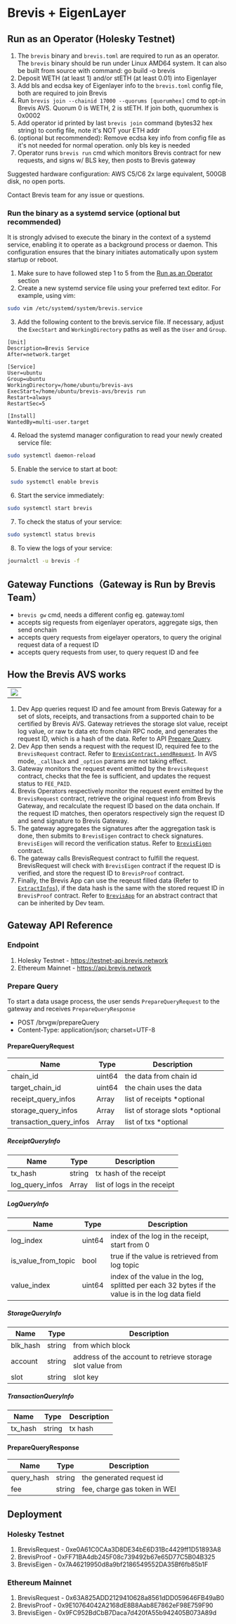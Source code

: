 # Brevis + EigenLayer
## Run as an Operator (Holesky Testnet)
1. The `brevis` binary and `brevis.toml` are required to run as an operator. The `brevis` binary should be run under Linux AMD64 system. It can also be built from source with command: go build -o brevis
2. Deposit WETH (at least 1) and/or stETH (at least 0.01) into Eigenlayer
3. Add bls and ecdsa key of Eigenlayer info to the `brevis.toml` config file, both are required to join Brevis
3. Run `brevis join --chainid 17000 --quorums [quorumhex]` cmd to opt-in Brevis AVS. Quorum 0 is WETH, 2 is stETH. If join both, quorumhex is 0x0002
4. Add operator id printed by last `brevis join` command (bytes32 hex string) to config file, note it's NOT your ETH addr
5. (optional but recommended): Remove ecdsa key info from config file as it's not needed for normal operation. only bls key is needed
6. Operator runs `brevis run` cmd which monitors Brevis contract for new requests, and signs w/ BLS key, then posts to Brevis gateway

Suggested hardware configuration: AWS C5/C6 2x large equivalent, 500GB disk, no open ports.

Contact Brevis team for any issue or questions. 

### Run the binary as a systemd service (optional but recommended)
It is strongly advised to execute the binary in the context of a systemd service, enabling it to operate as a background process or daemon. This configuration ensures that the binary initiates automatically upon system startup or reboot.

1. Make sure to have followed step 1 to 5 from the [Run as an Operator](#run-as-an-operator) section
2. Create a new systemd service file using your preferred text editor. For example, using vim:
  ```bash
  sudo vim /etc/systemd/system/brevis.service
  ```
3. Add the following content to the brevis.service file. If necessary, adjust the `ExecStart` and `WorkingDirectory` paths as well as the `User` and `Group`.
  ```
  [Unit]
  Description=Brevis Service
  After=network.target
  
  [Service]
  User=ubuntu
  Group=ubuntu
  WorkingDirectory=/home/ubuntu/brevis-avs
  ExecStart=/home/ubuntu/brevis-avs/brevis run
  Restart=always
  RestartSec=5
  
  [Install]
  WantedBy=multi-user.target
  ```
4. Reload the systemd manager configuration to read your newly created service file:
  ```bash
  sudo systemctl daemon-reload
  ```
5. Enable the service to start at boot:
  ```bash
   sudo systemctl enable brevis
  ```
6. Start the service immediately:
  ```bash
  sudo systemctl start brevis
  ```
7. To check the status of your service:
  ```bash
  sudo systemctl status brevis
  ```
8. To view the logs of your service:
  ```bash
  journalctl -u brevis -f
  ```

## Gateway Functions（Gateway is Run by Brevis Team）
- `brevis gw` cmd, needs a different config eg. gateway.toml
- accepts sig requests from eigenlayer operators, aggregate sigs, then send onchain
- accepts query requests from eigelayer operators, to query the original request data of a request ID
- accepts query requests from user, to query request ID and fee

## How the Brevis AVS works
<table><tr><td bgcolor='white'><img src="AVS.png"/></td></tr></table>

1. Dev App queries request ID and fee amount from Brevis Gateway for a set of slots, receipts, and transactions from a supported chain to be certified by Brevis AVS. Gateway retrieves the storage slot value, receipt log value, or raw tx data etc from chain RPC node, and generates the request ID, which is a hash of the data. Refer to API [Prepare Query](#prepare-query).
2. Dev App then sends a request with the request ID, required fee to the `BrevisRequest` contract. Refer to [`BrevisContract.sendRequest`](https://github.com/brevis-network/brevis-contracts-avs/blob/main/contracts/core/BrevisRequest.sol#L77-L94). In AVS mode, `_callback` and `_option` params are not taking effect. 
3. Gateway monitors the request event emitted by the `BrevisRequest` contract, checks that the fee is sufficient, and updates the request status to `FEE_PAID`.
4. Brevis Operators respectively monitor the request event emitted by the `BrevisRequest` contract, retrieve the original request info from Brevis Gateway, and recalculate the request ID based on the data onchain. If the request ID matches, then operators respectively sign the request ID and send signature to Brevis Gateway. 
5. The gateway aggregates the signatures after the aggregation task is done, then submits to `BrevisEigen` contract to check signatures. `BrevisEigen` will record the verification status. Refer to [`BrevisEigen`](https://github.com/brevis-network/eigenlayer-middleware/blob/mybrv/src/BrevisEigen.sol) contract.
6. The gateway calls BrevisRequest contract to fulfill the request. BrevisRequest will check with `BrevisEigen` contract if the request ID is verified, and store the request ID to `BrevisProof` contract.
7. Finally, the Brevis App can use the reqeust filled data (Refer to [`ExtractInfos`](https://github.com/brevis-network/brevis-contracts-avs/blob/main/contracts/lib/Lib.sol#L37-L41)), if the data hash is the same with the stored request ID in `BrevisProof` contract. Refer to [`BrevisApp`](https://github.com/brevis-network/brevis-contracts-avs/blob/main/contracts/core/BrevisApp.sol) for an abstract contract that can be inherited by Dev team.

## Gateway API Reference

### Endpoint
1) Holesky Testnet - https://testnet-api.brevis.network
2) Ethereum Mainnet - https://api.brevis.network

### Prepare Query

To start a data usage process, the user sends `PrepareQueryRequest` to the gateway and receives `PrepareQueryResponse`

* POST /brvgw/prepareQuery
* Content-Type: application/json; charset=UTF-8

#### PrepareQueryRequest

| Name | Type | Description |
| ---- | ---- | ---- |
| chain_id | uint64 | the data from chain id |
| target_chain_id | uint64 | the chain uses the data |
| receipt_query_infos | Array<ReceiptQueryInfo> | list of receipts *optional |
| storage_query_infos | Array<StorageQueryInfo> | list of storage slots *optional |
| transaction_query_infos | Array<TransactionQueryInfos> | list of txs *optional |

##### ReceiptQueryInfo

| Name | Type | Description |
| ---- | ---- | ---- |
| tx_hash | string | tx hash of the receipt |
| log_query_infos | Array<LogQueryInfo> | list of logs in the receipt |

##### LogQueryInfo

| Name | Type | Description |
| ---- | ---- | ---- |
| log_index | uint64 | index of the log in the receipt, start from 0 |
| is_value_from_topic | bool | true if the value is retrieved from log topic |
| value_index | uint64 | index of the value in the log, splitted per each 32 bytes if the value is in the log data field |

##### StorageQueryInfo

| Name | Type | Description |
| ---- | ---- | ---- |
| blk_hash | string | from which block |
| account | string | address of the account to retrieve storage slot value from |
| slot | string | slot key |

##### TransactionQueryInfo

| Name | Type | Description |
| ---- | ---- | ---- |
| tx_hash | string | tx hash |

#### PrepareQueryResponse

| Name | Type | Description |
| ---- | ---- | ---- |
| query_hash | string | the generated request id |
| fee | string | fee, charge gas token in WEI |

## Deployment
### Holesky Testnet
1) BrevisRequest - 0xe0A61C0CAa3D8DE34bE6D31Bc4429ff1D51893A8
2) BrevisProof - 0xFF71BA4db245F08c739492b67e65D77C5B04B325
3) BrevisEigen - 0x7A46219950d8a9bf2186549552DA35Bf6fb85b1F

### Ethereum Mainnet

1) BrevisRequest - 0x63A825ADD2129410628a8561dDD059646FB49aB0
2) BrevisProof - 0x9E10764042A2168dE8B8Aab8E7862eF98E759F90
3) BrevisEigen - 0x9FC952BdCbB7Daca7d420fA55b942405B073A89d
